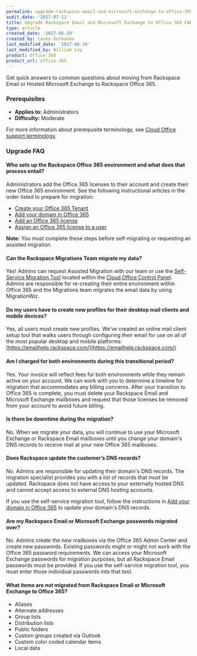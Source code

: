 ```yaml
---
permalink: upgrade-rackspace-email-and-microsoft-exchange-to-office-365-faq/
audit_date: '2017-07-11'
title: Upgrade Rackspace Email and Microsoft Exchange to Office 365 FAQ
type: article
created_date: '2017-06-29'
created_by: Casey Gurbanov
last_modified_date: '2017-06-29'
last_modified_by: William Loy
product: Office 365
product_url: office-365
---
```


Get quick answers to common questions about moving from Rackspace Email or Hosted Microsoft Exchange to Rackspace Office 365.

### Prerequisites

- **Applies to:** Administrators
- **Difficulty:** Moderate

For more information about prerequisite terminology, see [Cloud Office support terminology](/how-to/cloud-office-support-terminology/).

### Upgrade FAQ

#### Who sets up the Rackspace Office 365 environment and what does that process entail?

Administrators add the Office 365 licenses to their account and create their new Office 365 environment. See the following instructional articles in the order listed to prepare for migration:

 - [Create your Office 365 Tenant](/how-to/set-up-office-365#create-a-tenant-id)
 - [Add your domain in Office 365](/how-to/add-a-domain-in-office-365)
 - [Add an Office 365 license](/how-to/add-an-office-365-license)
 - [Assign an Office 365 license to a user](how-to/add-an-office-365-license#assign-an-office-365-license-to-a-user)

**Note:** You must complete these steps before self-migrating or requesting an assisted migration.

#### Can the Rackspace Migrations Team migrate my data?

Yes! Admins can request Assisted Migration with our team or use the [Self-Service Migration Tool](/how-to/migrate-your-email-by-using-the-self-service-migration-tool/) located within the [Cloud Office Control Panel](cp.rackspace.com). Admins are responsible for re-creating their entire environment within Office 365 and the Migrations team migrates the email data by using MigrationWiz.

#### Do my users have to create new profiles for their desktop mail clients and mobile devices?

Yes, all users must create new profiles. We’ve created an online mail client setup tool that walks users through configuring their email for use on all of the most popular desktop and mobile platforms: [https://emailhelp.rackspace.com/](https://emailhelp.rackspace.com/)

#### Am I charged for both environments during this transitional period?

Yes. Your invoice will reflect fees for both environments while they remain active on your account. We can work with you to determine a timeline for migration that accommodates any billing concerns. After your transition to Office 365 is complete, you must delete your Rackspace Email and Microsoft Exchange mailboxes and request that those licenses be removed from your account to avoid future billing.

#### Is there be downtime during the migration?

No. When we migrate your data, you will continue to use your Microsoft Exchange or Rackspace Email mailboxes until you change your domain's DNS records to receive mail at your new Office 365 mailboxes.

#### Does Rackspace update the customer’s DNS records?

No. Admins are responsible for updating their domain's DNS records. The migration specialist provides you with a list of records that must be updated. Rackspace does not have access to your externally hosted DNS and cannot accept access to external DNS hosting accounts.

If you use the self-service migration tool, follow the instructions in [Add your domain in Office 365](/how-to/add-a-domain-in-office-365) to update your domain's DNS records.

#### Are my Rackspace Email or Microsoft Exchange passwords migrated over?

No. Admins create the new mailboxes via the Office 365 Admin Center and create new passwords. Existing passwords might or might not work with the Office 365 password requirements. We can access your Microsoft Exchange passwords for migration purposes, but all Rackspace Email passwords must be provided. If you use the self-service migration tool, you must enter those individual passwords into that tool.

#### What items are *not* migrated from Rackspace Email or Microsoft Exchange to Office 365?

  - Aliases
  - Alternate addresses
  - Group lists
  - Distribution lists
  - Public folders
  - Custom groups created via Outlook
  - Custom color coded calendar items
  - Local data
